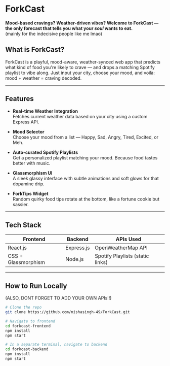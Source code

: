 # ForkCast

**Mood-based cravings? Weather-driven vibes? Welcome to ForkCast — the only forecast that tells you what your *soul* wants to eat.**<br>
(mainly for the indecisive people like me lmao)


## What is ForkCast?

ForkCast is a playful, mood-aware, weather-synced web app that predicts what kind of food you're likely to crave — and drops a matching Spotify playlist to vibe along. Just input your city, choose your mood, and voilà: mood + weather = craving decoded.

---

##  Features

- **Real-time Weather Integration**  
  Fetches current weather data based on your city using a custom Express API.

- **Mood Selector**  
  Choose your mood from a list — Happy, Sad, Angry, Tired, Excited, or Meh.

- **Auto-curated Spotify Playlists**  
  Get a personalized playlist matching your mood. Because food tastes better with music.

- **Glassmorphism UI**  
  A sleek glassy interface with subtle animations and soft glows for that dopamine drip.

- **ForkTips Widget**  
  Random quirky food tips rotate at the bottom, like a fortune cookie but sassier.

---


## Tech Stack

| Frontend         | Backend       | APIs Used         |
|------------------|----------------|--------------------|
| React.js         | Express.js     | OpenWeatherMap API |
| CSS + Glassmorphism | Node.js      | Spotify Playlists (static links) |

---

## How to Run Locally
(ALSO, DONT FORGET TO ADD YOUR OWN APIs!!)

```bash
# Clone the repo
git clone https://github.com/nishasingh-49/ForkCast.git

# Navigate to frontend
cd forkcast-frontend
npm install
npm start

# In a separate terminal, navigate to backend
cd forkcast-backend
npm install
npm start
